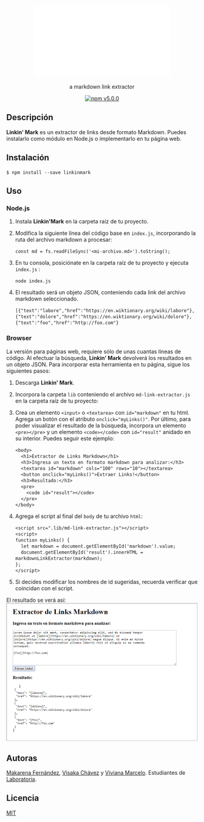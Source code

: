 <p align="center">
	<img src="./img/logo.gif">
	</img>
</p>
<p align="center">
	a markdown link extractor
</p>
<p align="center">
	<a href="https://badge.fury.io/js/sweetalert"><img src="https://badge.fury.io/js/sweetalert.svg" alt="npm v5.0.0" height="18"></a>
</p>

## Descripción
**Linkin' Mark** es un extractor de links desde formato Markdown. Puedes instalarlo como módulo en Node.js o implementarlo en tu página web.

## Instalación

    $ npm install --save linkinmark

## Uso
### Node.js
1. Instala **Linkin'Mark** en la carpeta raíz de tu proyecto.
2. Modifica la siguiente línea del código base en `index.js`, incorporando la ruta del archivo markdown a procesar:

	```
	const md = fs.readFileSync('<mi-archivo.md>').toString();
	```

3. En tu consola, posiciónate en la carpeta raíz de tu proyecto y ejecuta `index.js` :

	```
	node index.js
	```

4. El resultado será un objeto JSON, conteniendo cada link del archivo markdown seleccionado.

	````
	[{"text":"labore","href":"https://en.wiktionary.org/wiki/labore"},{"text":"dolore","href":"https://en.wiktionary.org/wiki/dolore"},{"text":"foo","href":"http://foo.com"}
	````

### Browser
La versión para páginas web, requiere sólo de unas cuantas líneas de código. Al efectuar la búsqueda, **Linkin' Mark** devolverá los resultados en un objeto JSON. Para incorporar esta herramienta en tu página, sigue los siguientes pasos:
1. Descarga **Linkin' Mark**.
2. Incorpora la carpeta `lib` conteniendo el archivo `md-link-extractor.js` en  la carpeta raíz de tu proyecto:
3. Crea un elemento `<input>` o `<textarea>` con `id="markdown"` en tu html. Agrega un botón con el atributo `onclick="myLinks()"`.
Por último, para poder visualizar el resultado de la búsqueda, incorpora un elemento `<pre></pre>` y un elemento `<code></code>` con `id="result"` anidado en su interior. Puedes seguir este ejemplo:

	```
	<body>
	  <h1>Extractor de Links Markdown</h1>
	  <h3>Ingresa un texto en formato markdown para analizar:</h3>
	  <textarea id="markdown" cols="100" rows="10"></textarea>
	  <button onclick="myLinks()">Extraer Links!</button>
	  <h3>Resultado:</h3>
	  <pre>
	    <code id="result"></code>
	  </pre>
	</body>
	```
4. Agrega el script al final del `body` de tu archivo `html`:

	```
	<script src=".lib/md-link-extractor.js"></script>
	<script>
    function myLinks() {
      let markdown = document.getElementById('markdown').value;
      document.getElementById('result').innerHTML = markdownLinkExtractor(markdown);
    };
    </script>
	```
5. Si decides modificar los nombres de id sugeridas, recuerda verificar que coincidan con el script.

El resultado se verá así:
![Ejemplo HTML](./img/ejemplohtml.png)

## Autoras
[Makarena Fernández](https://github.com/missmakita), [Visaka Chávez](https://github.com/visidevi) y [Viviana Marcelo](https://github.com/skyblue16).
Estudiantes de [Laboratoria](https://laboratoria.la).

## Licencia
[MIT](LICENSE.txt)